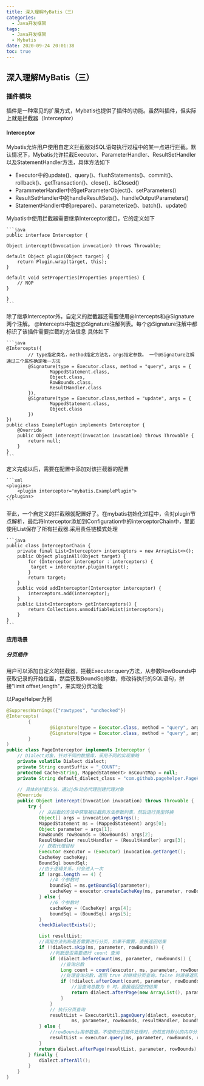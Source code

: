 ```yaml
---
title: 深入理解MyBatis（三）
categories:
  - Java开发框架
tags:
  - Java开发框架
  - Mybatis
date: 2020-09-24 20:01:38
toc: true
---
```

## 深入理解MyBatis（三）

### 插件模块

插件是一种常见的扩展方式，Mybatis也提供了插件的功能。虽然叫插件，但实际上就是拦截器（Interceptor）

#### Interceptor

Mybatis允许用户使用自定义拦截器对SQL语句执行过程中的某一点进行拦截。默认情况下，Mybatis允许拦截Executor、ParameterHandler、ResultSetHandler以及StatementHandler方法，具体方法如下
 + Executor中的update()、query()、flushStatements()、commit()、rollback()、getTransaction()、close()、isClosed()
 + ParammeterHandler中的getParameterObject()、setParameters()
 + ResultSetHandler中的handleResultSets()、handleOutputParameters()
 + StatementHandler中的prepare()、parameterize()、batch()、update()

Mybatis中使用拦截器需要继承Interceptor接口，它的定义如下

    ```java
    public interface Interceptor {

    Object intercept(Invocation invocation) throws Throwable;

    default Object plugin(Object target) {
        return Plugin.wrap(target, this);
    }

    default void setProperties(Properties properties) {
        // NOP
    }

    }
    ```

除了继承Interceptor外，自定义的拦截器还需要使用@Intercepts和@Signature两个注解。
@Intercepts中指定@Signature注解列表。每个@Signature注解中都标识了该插件需要拦截的方法信息
具体如下

    ```java
    @Intercepts({
            // type指定类名，method指定方法名，args指定参数。 一个@Signature注解通过三个属性确定唯一方法
            @Signature(type = Executor.class, method = "query", args = {
                    MappedStatement.class,
                    Object.class,
                    RowBounds.class,
                    ResultHandler.class
            }),
            @Signature(type = Executor.class,method = "update", args = {
                    MappedStatement.class,
                    Object.class
            })
    })
    public class ExamplePlugin implements Interceptor {
        @Override
        public Object intercept(Invocation invocation) throws Throwable {
            return null;
        }
    }
    ```

定义完成以后，需要在配置中添加对该拦截器的配置

    ```xml
    <plugins>
        <plugin interceptor="mybatis.ExamplePlugin">
    </plugins>
    ```

至此，一个自定义的拦截器就配置好了。在mybatis初始化过程中，会对plugin节点解析，最后将Interceptor添加到Configuration中的interceptorChain中，里面使用List保存了所有拦截器.采用责任链模式处理

    ```java
    public class InterceptorChain {
        private final List<Interceptor> interceptors = new ArrayList<>();
        public Object pluginAll(Object target) {
            for (Interceptor interceptor : interceptors) {
             target = interceptor.plugin(target);
            }
            return target;
        }
        public void addInterceptor(Interceptor interceptor) {
            interceptors.add(interceptor);
        }
        public List<Interceptor> getInterceptors() {
            return Collections.unmodifiableList(interceptors);
        }
    }
    ```

#### 应用场景

##### 分页插件

用户可以添加自定义的拦截器，拦截Executor.query方法，从参数RowBounds中获取记录的开始位置，然后获取BoundSql参数，修改待执行的SQL语句，拼接"limit offset,length"，来实现分页功能

以PageHelper为例

```java
@SuppressWarnings({"rawtypes", "unchecked"})
@Intercepts(
        {
                @Signature(type = Executor.class, method = "query", args = {MappedStatement.class, Object.class, RowBounds.class, ResultHandler.class}),
                @Signature(type = Executor.class, method = "query", args = {MappedStatement.class, Object.class, RowBounds.class, ResultHandler.class, CacheKey.class, BoundSql.class}),
        }
)
public class PageInterceptor implements Interceptor {
    // Dialect对象，针对不同的数据库，采用不同的实现策略
    private volatile Dialect dialect;
    private String countSuffix = "_COUNT";
    protected Cache<String, MappedStatement> msCountMap = null;
    private String default_dialect_class = "com.github.pagehelper.PageHelper";
    
    // 具体的拦截方法，通过jdk动态代理创建代理对象
    @Override
    public Object intercept(Invocation invocation) throws Throwable {
        try {
            // 从拦截的方法中获取被拦截的方法参数列表，然后进行类型转换
            Object[] args = invocation.getArgs();
            MappedStatement ms = (MappedStatement) args[0];
            Object parameter = args[1];
            RowBounds rowBounds = (RowBounds) args[2];
            ResultHandler resultHandler = (ResultHandler) args[3];
            // 获取代理目标
            Executor executor = (Executor) invocation.getTarget();
            CacheKey cacheKey;
            BoundSql boundSql;
            //由于逻辑关系，只会进入一次
            if (args.length == 4) {
                //4 个参数时
                boundSql = ms.getBoundSql(parameter);
                cacheKey = executor.createCacheKey(ms, parameter, rowBounds, boundSql);
            } else {
                //6 个参数时
                cacheKey = (CacheKey) args[4];
                boundSql = (BoundSql) args[5];
            }
            checkDialectExists();

            List resultList;
            //调用方法判断是否需要进行分页，如果不需要，直接返回结果
            if (!dialect.skip(ms, parameter, rowBounds)) {
                //判断是否需要进行 count 查询
                if (dialect.beforeCount(ms, parameter, rowBounds)) {
                    //查询总数
                    Long count = count(executor, ms, parameter, rowBounds, resultHandler, boundSql);
                    //处理查询总数，返回 true 时继续分页查询，false 时直接返回
                    if (!dialect.afterCount(count, parameter, rowBounds)) {
                        //当查询总数为 0 时，直接返回空的结果
                        return dialect.afterPage(new ArrayList(), parameter, rowBounds);
                    }
                }
                // 执行分页查询
                resultList = ExecutorUtil.pageQuery(dialect, executor,
                        ms, parameter, rowBounds, resultHandler, boundSql, cacheKey);
            } else {
                //rowBounds用参数值，不使用分页插件处理时，仍然支持默认的内存分页
                resultList = executor.query(ms, parameter, rowBounds, resultHandler, cacheKey, boundSql);
            }
            return dialect.afterPage(resultList, parameter, rowBounds);
        } finally {
            dialect.afterAll();
        }
    }
}
```


